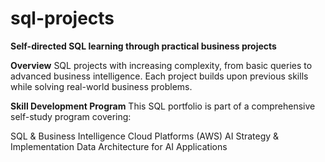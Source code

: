 # sql-projects
**Self-directed SQL learning through practical business projects**

**Overview**
SQL projects with increasing complexity, from basic queries to advanced business intelligence. Each project builds upon previous skills while solving real-world business problems.

**Skill Development Program**
This SQL portfolio is part of a comprehensive self-study program covering:

SQL & Business Intelligence
Cloud Platforms (AWS)
AI Strategy & Implementation
Data Architecture for AI Applications
